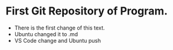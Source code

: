 # First Git Repository of Program.

* There is the first change of this text.
* Ubuntu changed it to .md
* VS Code change and Ubuntu push